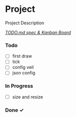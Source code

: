 # Project

Project Description

<em>[TODO.md spec & Kanban Board](https://bit.ly/3fCwKfM)</em>

### Todo

- [ ] first draw  
- [ ] tick  
- [ ] config veil  
- [ ] json config  

### In Progress

- [ ] size and resize  

### Done ✓


